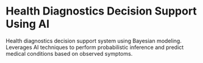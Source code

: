 # Health Diagnostics Decision Support Using AI
Health diagnostics decision support system using Bayesian modeling. Leverages AI techniques to perform probabilistic inference and predict medical conditions based on observed symptoms.
